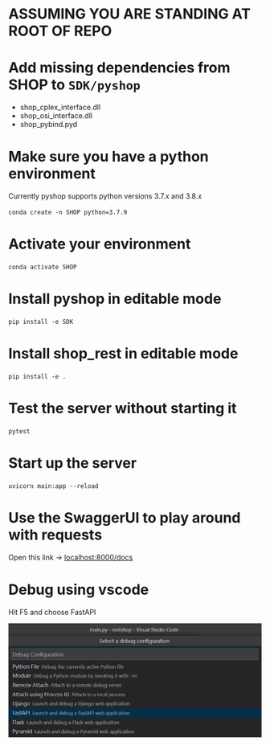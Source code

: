 
# ASSUMING YOU ARE STANDING AT ROOT OF REPO

# Add missing dependencies from SHOP to `SDK/pyshop`

- shop_cplex_interface.dll
- shop_osi_interface.dll
- shop_pybind.pyd

# Make sure you have a python environment

Currently pyshop supports python versions 3.7.x and 3.8.x

`conda create -n SHOP python=3.7.9`

# Activate your environment

`conda activate SHOP`

# Install pyshop in editable mode

`pip install -e SDK`

# Install shop_rest in editable mode

`pip install -e .`

# Test the server without starting it

`pytest`

# Start up the server

`uvicorn main:app --reload`

# Use the SwaggerUI to play around with requests

Open this link -> [localhost:8000/docs](localhost:8000/docs)

# Debug using vscode

Hit F5 and choose FastAPI

![vscode dropdown F5](debug_vscode_dropdown.png "vscode dropdown F5")

